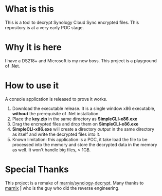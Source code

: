 # What is thisThis is a tool to decrypt Synology Cloud Sync encrypted files.This repository is at a very early POC stage.# Why it is hereI have a DS218+ and Microsoft is my new boss. This project is a playground of .Net.# How to use itA console application is released to prove it works.1. Download the executable release. It is a single window x86 executable, **without**the prerequisite of .Net installation.2. Place the **key.zip** in the same directory as **SimpleCLI-x86.exe**3. Drag the encrypted files and drop them on **SimpleCLI-x86.exe**4. **SimpleCLI-x86.exe** will create a directory *output* in the same directory as itself and write the decrypted files into it.5. Known limitation: this application is a POC, it take load the file to be processedinto the memory and store the decrypted data in the memory as well. It won't handle big files, > 1GB.# Special ThanksThis project is a remake of [marnix/synology-decrypt](https://github.com/marnix/synology-decrypt/).Many thanks to [marnix](https://github.com/marnix) ]who is the guy who did the reverse engineering.